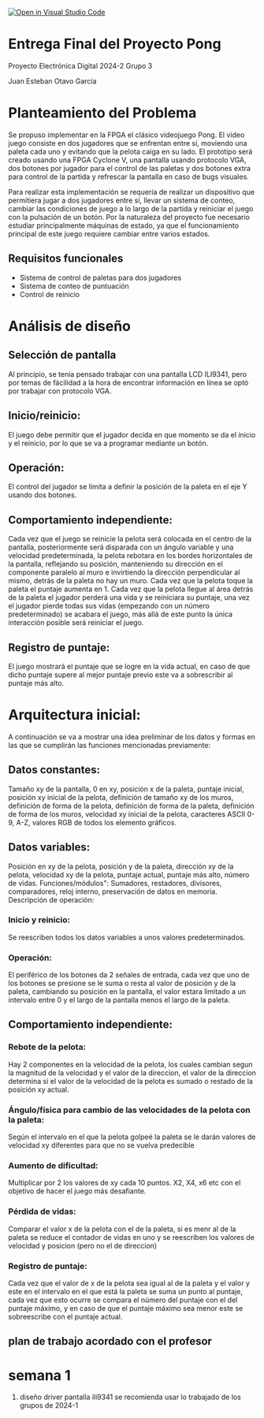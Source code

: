 [![Open in Visual Studio Code](https://classroom.github.com/assets/open-in-vscode-2e0aaae1b6195c2367325f4f02e2d04e9abb55f0b24a779b69b11b9e10269abc.svg)](https://classroom.github.com/online_ide?assignment_repo_id=17798990&assignment_repo_type=AssignmentRepo)
# Entrega Final del Proyecto Pong

Proyecto Electrónica Digital 2024-2 Grupo 3

Juan Esteban Otavo García


# Planteamiento del Problema

Se propuso implementar en la FPGA el clásico videojuego Pong. El video juego consiste en dos jugadores que se enfrentan entre sí, moviendo una paleta cada uno y evitando que la pelota caiga en su lado. El prototipo será creado usando una FPGA Cyclone V, una pantalla usando protocolo VGA, dos botones por jugador para el control de las paletas y dos botones extra para control de la partida y refrescar la pantalla en caso de bugs visuales.

Para realizar esta implementación se requería de realizar un dispositivo que permitiera jugar a dos jugadores entre sí, llevar un sistema de conteo, cambiar las condiciones de juego a lo largo de la partida y reiniciar el juego con la pulsación de un botón. Por la naturaleza del proyecto fue necesario estudiar principalmente máquinas de estado, ya que el funcionamiento principal de este juego requiere cambiar entre varios estados.
 
## Requisitos funcionales

* Sistema de control de paletas para dos jugadores
* Sistema de conteo de puntuación
* Control de reinicio

# Análisis de diseño

## Selección de pantalla

Al principio, se tenía pensado trabajar con una pantalla  LCD ILI9341, pero por temas de fácilidad a la hora de encontrar información en línea se optó por trabajar con protocolo VGA.


## Inicio/reinicio: 
El juego debe permitir que el jugador decida en que momento se da el inicio y el reinicio, por lo que se va a programar mediante un botón.
## Operación: 
El control del jugador se limita a definir la posición de la paleta en el eje Y usando dos botones. 
## Comportamiento independiente: 
Cada vez que el juego se reinicie la pelota será colocada en el centro de la pantalla, posteriormente será disparada con un ángulo variable y una velocidad predeterminada, la pelota rebotara en los bordes horizontales de la pantalla, reflejando su posición, manteniendo su dirección en el componente paralelo al muro e invirtiendo la dirección perpendicular al mismo, detrás de la paleta no hay un muro. Cada vez que la pelota toque la paleta el puntaje aumenta en 1. Cada vez que la pelota llegue al área detrás de la paleta el jugador perderá una vida y se reiniciara su puntaje, una vez el jugador pierde todas sus vidas (empezando con un número predeterminado) se acabara el juego, más allá de este punto la única interacción posible será reiniciar el juego.
## Registro de puntaje: 
El juego mostrará el puntaje que se logre en la vida actual, en caso de que dicho puntaje supere al mejor puntaje previo este va a sobrescribir al puntaje más alto.

# Arquitectura inicial:
A continuación se va a mostrar una idea preliminar de los datos y formas en las que se cumplirán las funciones mencionadas previamente:
## Datos constantes: 
Tamaño xy de la pantalla, 0 en xy, posición x de la paleta, puntaje inicial, posición xy inicial de la pelota, definición de tamaño xy de los muros, definición de forma de la pelota, definición de forma de la paleta, definición de forma de los muros, velocidad xy inicial de la pelota, caracteres ASCII 0-9, A-Z, valores RGB de todos los elemento gráficos.
## Datos variables: 
Posición en xy de la pelota, posición y de la paleta, dirección xy de la pelota, velocidad xy de la pelota, puntaje actual, puntaje más alto, número de vidas.
 Funciones/módulos": Sumadores, restadores, divisores, comparadores, reloj interno, preservación de datos en memoria.
Descripción de operación:
### Inicio y reinicio: 
Se reescriben todos los datos variables a unos valores predeterminados.
### Operación: 
El periférico de los botones da 2 señales de entrada, cada vez que uno de los botones se presione se le suma o resta al valor de posición y de la paleta, cambiando su posición en la pantalla, el valor estara limitado a un intervalo entre 0 y el largo de la pantalla menos el largo de la paleta.
## Comportamiento independiente:
### Rebote de la pelota: 
Hay 2 componentes en la velocidad de la pelota, los cuales cambian segun la magnitud de la velocidad y el valor de la direccion, el valor de la direccion determina si el valor de la velocidad de la pelota es sumado o restado de la posición xy actual.
### Ángulo/física para cambio de las velocidades de la pelota con la paleta: 
Según el intervalo en el que la pelota golpeé la paleta se le darán valores de velocidad xy diferentes para que no se vuelva predecible
### Aumento de dificultad: 
Multiplicar por 2 los valores de xy cada 10 puntos. X2, X4, x6 etc con el objetivo de hacer el juego más desafiante.
### Pérdida de vidas: 
Comparar el valor x de la pelota con el de la paleta, si es menr al de la paleta se reduce el contador de vidas en uno y se reescriben los valores de velocidad y posicion (pero no el de direccion)
### Registro de puntaje: 
Cada vez que el valor de x de la pelota sea igual al de la paleta y el valor y este en el intervalo en el que está la paleta se suma un punto al puntaje, cada vez que esto ocurre se compara el número del puntaje con el del puntaje máximo, y en caso de que el puntaje máximo sea menor este se sobreescribe con el puntaje actual.



## plan de trabajo acordado con el profesor 

# semana 1
1. diseño driver pantalla ili9341 se recomienda usar lo trabajado de los  grupos de 2024-1
